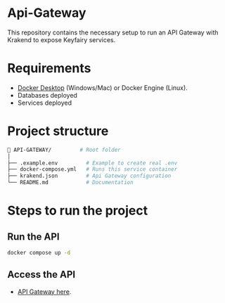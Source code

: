 # Api-Gateway

This repository contains the necessary setup to run an API Gateway with Krakend to expose Keyfairy services.

# Requirements
* [Docker Desktop](https://www.docker.com/products/docker-desktop/) (Windows/Mac) or Docker Engine (Linux).
* Databases deployed
* Services deployed

# Project structure

```bash
📁 API-GATEWAY/         # Root folder
│
├── .example.env         # Example to create real .env
├── docker-compose.yml   # Runs this service container 
├── krakend.json         # Api Gateway configuration
└── README.md            # Documentation
```

# Steps to run the project

## Run the API

```bash
docker compose up -d
```

## Access the API
* [API Gateway here](http://localhost:8080).